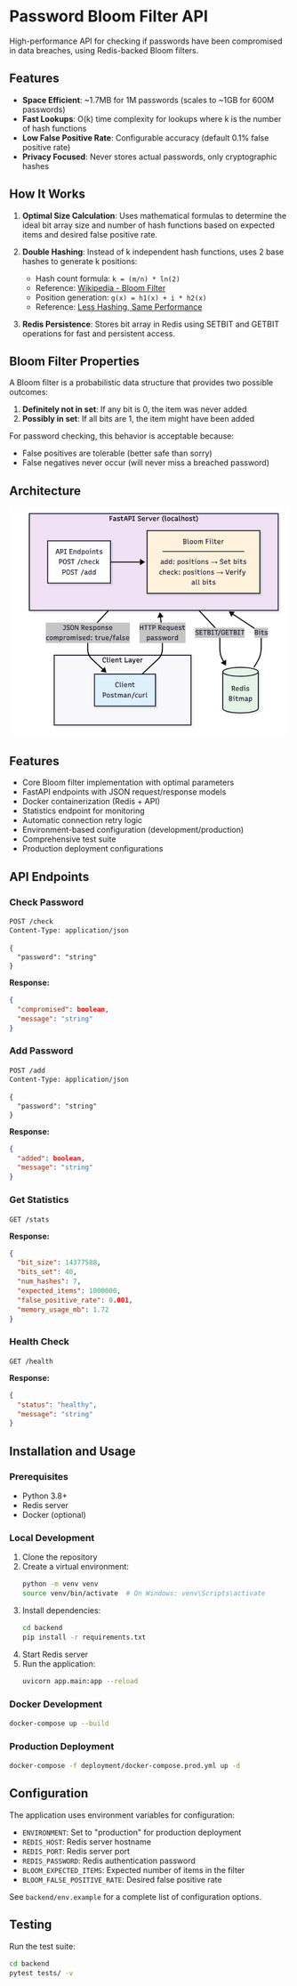 # Password Bloom Filter API

High-performance API for checking if passwords have been compromised in data breaches, using Redis-backed Bloom filters.

## Features

- **Space Efficient**: ~1.7MB for 1M passwords (scales to ~1GB for 600M passwords)
- **Fast Lookups**: O(k) time complexity for lookups where k is the number of hash functions
- **Low False Positive Rate**: Configurable accuracy (default 0.1% false positive rate)
- **Privacy Focused**: Never stores actual passwords, only cryptographic hashes

## How It Works

1. **Optimal Size Calculation**: Uses mathematical formulas to determine the ideal bit array size and number of hash functions based on expected items and desired false positive rate.

2. **Double Hashing**: Instead of k independent hash functions, uses 2 base hashes to generate k positions:
   - Hash count formula: `k = (m/n) * ln(2)`
   - Reference: [Wikipedia - Bloom Filter](https://en.wikipedia.org/wiki/Bloom_filter#Optimal_number_of_hash_functions)
   - Position generation: `g(x) = h1(x) + i * h2(x)`
   - Reference: [Less Hashing, Same Performance](https://www.eecs.harvard.edu/~michaelm/postscripts/rsa2008.pdf)

3. **Redis Persistence**: Stores bit array in Redis using SETBIT and GETBIT operations for fast and persistent access.

## Bloom Filter Properties

A Bloom filter is a probabilistic data structure that provides two possible outcomes:

1. **Definitely not in set**: If any bit is 0, the item was never added
2. **Possibly in set**: If all bits are 1, the item might have been added

For password checking, this behavior is acceptable because:
- False positives are tolerable (better safe than sorry)
- False negatives never occur (will never miss a breached password)

## Architecture

![Current Architecture](./currentDiagram.png)

## Features

- Core Bloom filter implementation with optimal parameters
- FastAPI endpoints with JSON request/response models
- Docker containerization (Redis + API)
- Statistics endpoint for monitoring
- Automatic connection retry logic
- Environment-based configuration (development/production)
- Comprehensive test suite
- Production deployment configurations

## API Endpoints

### Check Password

```http
POST /check
Content-Type: application/json

{
  "password": "string"
}
```

**Response:**
```json
{
  "compromised": boolean,
  "message": "string"
}
```

### Add Password

```http
POST /add
Content-Type: application/json

{
  "password": "string"
}
```

**Response:**
```json
{
  "added": boolean,
  "message": "string"
}
```

### Get Statistics

```http
GET /stats
```

**Response:**
```json
{
  "bit_size": 14377588,
  "bits_set": 40,
  "num_hashes": 7,
  "expected_items": 1000000,
  "false_positive_rate": 0.001,
  "memory_usage_mb": 1.72
}
```

### Health Check

```http
GET /health
```

**Response:**
```json
{
  "status": "healthy",
  "message": "string"
}
```

## Installation and Usage

### Prerequisites

- Python 3.8+
- Redis server
- Docker (optional)

### Local Development

1. Clone the repository
2. Create a virtual environment:
   ```bash
   python -m venv venv
   source venv/bin/activate  # On Windows: venv\Scripts\activate
   ```
3. Install dependencies:
   ```bash
   cd backend
   pip install -r requirements.txt
   ```
4. Start Redis server
5. Run the application:
   ```bash
   uvicorn app.main:app --reload
   ```

### Docker Development

```bash
docker-compose up --build
```

### Production Deployment

```bash
docker-compose -f deployment/docker-compose.prod.yml up -d
```

## Configuration

The application uses environment variables for configuration:

- `ENVIRONMENT`: Set to "production" for production deployment
- `REDIS_HOST`: Redis server hostname
- `REDIS_PORT`: Redis server port
- `REDIS_PASSWORD`: Redis authentication password
- `BLOOM_EXPECTED_ITEMS`: Expected number of items in the filter
- `BLOOM_FALSE_POSITIVE_RATE`: Desired false positive rate

See `backend/env.example` for a complete list of configuration options.

## Testing

Run the test suite:

```bash
cd backend
pytest tests/ -v
```
